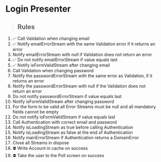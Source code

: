 # Login Presenter

> ## Rules
1. ✅ Call Validation when changing email
2. ✅ Notify emailErrorStream with the same Validation error if it returns an error
3. Notify emailErrorStream with null if Validation does not return an error
4. ✅ Do not notify emailErrorStream if value equals last
5. ✅ Notify isFormValidStream after changing email
6. Call Validation when changing password
7. Notify the passwordErrorStream with the same error as Validation, if it returns an error
8. Notify the passwordErrorStream with null if the Validation does not return an error
9. Do not notify passwordErrorStream if value equals last
10. Notify isFormValidStream after changing password
11. For the form to be valid all Error Streams must be null and all mandatory fields cannot be empty
12. Do not notify isFormValidStream if value equals last
13. Call Authentication with correct email and password
14. Notify isLoadingStream as true before calling Authentication
15. Notify isLoadingStream as false at the end of Authentication
16. Notify mainErrorStream if Authentication returns a DomainError
17. Close all Streams in dispose
18. ⛔️ Write Account in cache on success
19. ⛔️ Take the user to the Poll screen on success